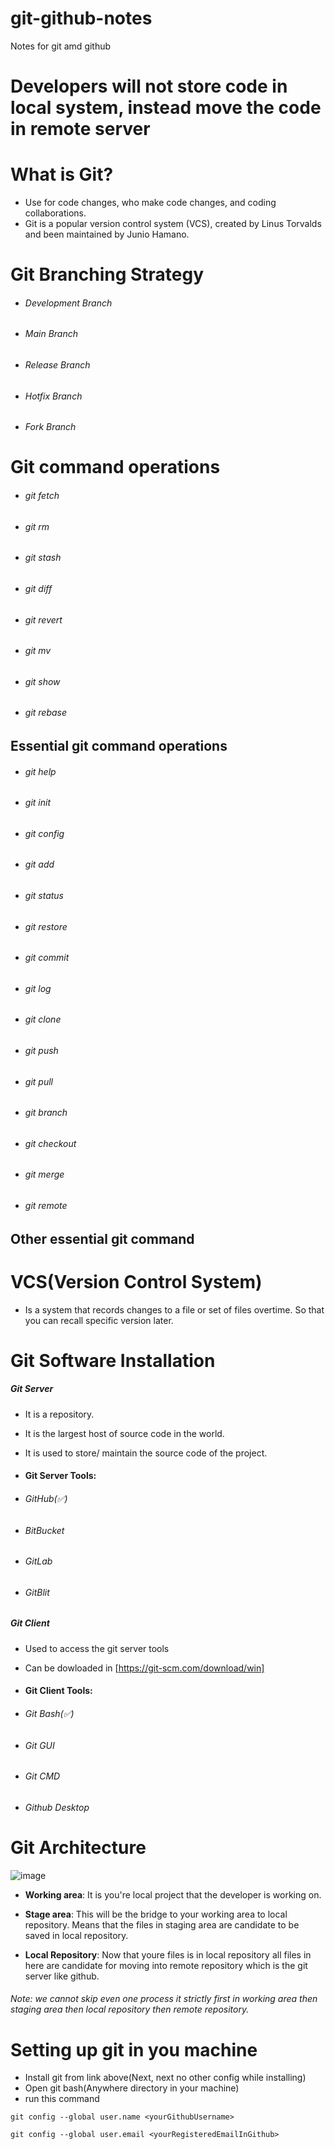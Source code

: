 # git-github-notes
Notes for git amd github

# Developers will not store code in local system, instead move the code in remote server

# What is Git?
- Use for code changes, who make code changes, and coding collaborations.
- Git is a popular version control system (VCS), created by Linus Torvalds and been maintained by Junio Hamano.

# Git Branching Strategy
- ###### Development Branch
- ###### Main Branch
- ###### Release Branch
- ###### Hotfix Branch
- ###### Fork Branch

# Git command operations
- ###### git fetch
- ###### git rm
- ###### git stash
- ###### git diff
- ###### git revert
- ###### git mv 
- ###### git show
- ###### git rebase

## Essential git command operations
- ###### git help
- ###### git init
- ###### git config  
- ###### git add  
- ###### git status  
- ###### git restore  
- ###### git commit  
- ###### git log  
- ###### git clone  
- ###### git push  
- ###### git pull  
- ###### git branch  
- ###### git checkout  
- ###### git merge  
- ###### git remote

## Other essential git command

# VCS(Version Control System) 
- Is a system that records changes to a file or set of files overtime. So that you can recall specific version later.

# Git Software Installation
##### Git Server
- It is a repository.
- It is the largest host of source code in the world.
- It is used to store/ maintain the source code of the project.

- #### Git Server Tools:
- ###### GitHub(✅)
- ###### BitBucket
- ###### GitLab
- ###### GitBlit

##### Git Client
- Used to access the git server tools
- Can be dowloaded in [https://git-scm.com/download/win]

- #### Git Client Tools:
- ###### Git Bash(✅)
- ###### Git GUI
- ###### Git CMD
- ###### Github Desktop

# Git Architecture
![image](https://github.com/Elleined/git-github-notes/assets/111877930/3969a84f-6d71-44f4-acb9-cb0d2b9354e0)
- **Working area**: It is you're local project that the developer is working on.
- **Stage area**: This will be the bridge to your working area to local repository. Means that the files in staging area are candidate to be saved in local repository.

- **Local Repository**: Now that youre files is in local repository all files in here are candidate for moving into remote repository which is the git server like github.

###### Note: we cannot skip even one process it strictly first in working area then staging area then local repository then remote repository.

# Setting up git in you machine
- Install git from link above(Next, next no other config while installing)
- Open git bash(Anywhere directory in your machine)
- run this command
```
git config --global user.name <yourGithubUsername>
```
```
git config --global user.email <yourRegisteredEmailInGithub>
```
